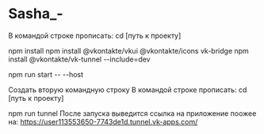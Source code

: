 # Sasha_-
В командой строке прописать:
cd [путь к проекту] 

npm install
npm install @vkontakte/vkui @vkontakte/icons vk-bridge
npm install @vkontakte/vk-tunnel --include=dev

npm run start -- --host

Создать вторую командную строку 
В командой строке прописать:
cd [путь к проекту] 

npm run tunnel
После запуска выведится ссылка на приложение поожее на:
https://user113553650-7743de1d.tunnel.vk-apps.com/
